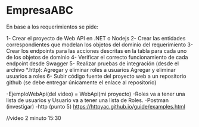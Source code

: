 # EmpresaABC



En base a los requerimientos se pide:

1- Crear el proyecto de Web API en .NET o Nodejs
2- Crear las entidades correspondientes que modelan los objetos del dominio del requerimiento
3- Crear los endpoints para las acciones descritas en la tabla para cada uno de los objetos de dominio
4- Verificar el correcto funcionamiento de cada endpoint desde Swagger
5- Realizar pruebas de integración (desde el archivo *.http):
    Agregar y eliminar roles a usuarios
    Agregar y eliminar usuarios  a roles
6- Subir código fuente del proyecto web a un repositorio github (se debe entregar únicamente el enlace al repositorio)

-EjemploWebApi(del video) = WebApi(mi proyecto)
-Roles va a tener una lista de usuarios y Usuario va a tener una lista de Roles.
-Postman (investigar)
-http (punto 5) https://httpyac.github.io/guide/examples.html

//video 2 minuto 15:30
